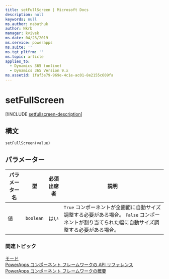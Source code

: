 ```yaml
---
title: setFullScreen | Microsoft Docs
description: null
keywords: null
ms.author: nabuthuk
author: Nkrb
manager: kvivek
ms.date: 04/23/2019
ms.service: powerapps
ms.suite: ''
ms.tgt_pltfrm: ''
ms.topic: article
applies_to:
  - Dynamics 365 (online)
  - Dynamics 365 Version 9.x
ms.assetid: 1faf3e79-969e-4c1e-ac01-8e2155c609fa
---
```


# <a name="setfullscreen"></a>setFullScreen

[!INCLUDE [setfullscreen-description](includes/setfullscreen-description.md)]

## <a name="syntax"></a>構文

`setFullScreen(value)`

## <a name="parameters"></a>パラメーター

| パラメーター名|型|必須出席者|説明|
| ------------- |----|--------|-----------|
|値|`boolean`|はい|`True` コンポーネントが全画面に自動サイズ調整する必要がある場合。 `False` コンポーネントが割り当てられた幅に自動サイズ調整する必要がある場合。|


### <a name="related-topics"></a>関連トピック

[モード](../mode.md)<br/>
[PowerApps コンポーネント フレームワークの API リファレンス](../../reference/index.md)<br/>
[PowerApps コンポーネント フレームワークの概要](../../overview.md)